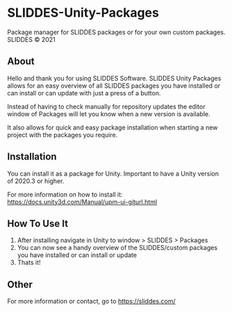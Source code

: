# SLIDDES-Unity-Packages
Package manager for SLIDDES packages or for your own custom packages.
SLIDDES © 2021

## About
Hello and thank you for using SLIDDES Software.
SLIDDES Unity Packages allows for an easy overview of all SLIDDES packages you have installed or can install or can update
with just a press of a button.

Instead of having to check manually for repository updates the editor window of Packages will let you know when a new
version is available.

It also allows for quick and easy package installation when starting a new project with the packages you require.

## Installation
You can install it as a package for Unity.
Important to have a Unity version of 2020.3 or higher.

For more information on how to install it:
https://docs.unity3d.com/Manual/upm-ui-giturl.html

## How To Use It
1. After installing navigate in Unity to window > SLIDDES > Packages
2. You can now see a handy overview of the SLIDDES/custom packages you have installed or can install or update
3. Thats it!

## Other
For more information or contact, go to https://sliddes.com/